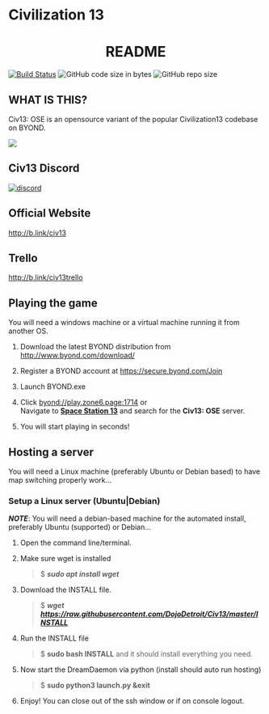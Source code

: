 # Civilization 13 
# <center>README</center>

[![Build Status](https://travis-ci.com/Civ13/Civ13.svg?branch=master)](https://travis-ci.com/DojoDetroit/Civ13)
![GitHub code size in bytes](https://img.shields.io/github/languages/code-size/DojoDetroit/civ13.svg?style=flat)
![GitHub repo size](https://img.shields.io/github/repo-size/DojoDetroit/civ13.svg?style=flat)

## WHAT IS THIS?

Civ13: OSE is an opensource variant of the popular Civilization13 codebase on BYOND.

<kbd>
 <img src="https://i.imgur.com/OO55VE4.png">
</kbd>


## Civ13 Discord
[![discord](https://discordapp.com/api/guilds/468979034571931648/widget.png)](http://b.link/slsdiscord)


## Official Website
http://b.link/civ13


## Trello
http://b.link/civ13trello


## Playing the game
You will need a windows machine or a virtual machine running it from another OS.

1. Download the latest BYOND distribution from http://www.byond.com/download/

2. Register a BYOND account at https://secure.byond.com/Join

3. Launch BYOND.exe

4. Click [byond://play.zone6.page:1714](byond://play.zone6.page:1714) or <br>Navigate to **[Space Station 13](http://b.link/ss13hub)** and search for the **Civ13: OSE** server.

5. You will start playing in seconds!


## Hosting a server
You will need a Linux machine (preferably Ubuntu or Debian based) to have map switching properly work...[](https://)

### Setup a Linux server (Ubuntu|Debian)
***NOTE***: You will need a debian-based machine for the automated install, preferably Ubuntu (supported) or Debian... 

1. Open the command line/terminal.
2. Make sure wget is installed
    >$ ***sudo apt install wget***
	
3. Download the INSTALL file. 
    >$ ***wget https://raw.githubusercontent.com/DojoDetroit/Civ13/master/INSTALL*** 
 
 4. Run the INSTALL file
    >$ **sudo bash INSTALL** and it should install everything you need.
 
 5. Now start the DreamDaemon via python (install should auto run hosting)
     >$ **sudo python3 launch.py &exit**


6. Enjoy! You can close out of the ssh window or if on console logout.

